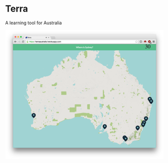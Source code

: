# Terra

A learning tool for Australia

![screen](https://github.com/gaving/terra/raw/master/docs/1.png)
